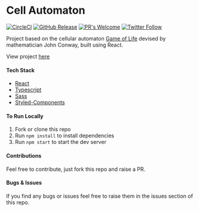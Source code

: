 # Cell Automaton

[![CircleCI](https://circleci.com/gh/chazmcgrill/cell-automaton/tree/master.svg?style=svg)](https://circleci.com/gh/chazmcgrill/cell-automaton/tree/master)
[![GitHub Release](https://img.shields.io/github/v/release/chazmcgrill/cell-automaton)](https://github.com/chazmcgrill/cell-automaton/releases)
[![PR's Welcome](https://img.shields.io/badge/PRs-welcome-brightgreen.svg?style=flat)](http://makeapullrequest.com)
[![Twitter Follow](https://img.shields.io/twitter/follow/charlietcoder.svg?style=social)](https://twitter.com/charlietcoder)

Project based on the cellular automaton [Game of Life](https://en.wikipedia.org/wiki/Conway%27s_Game_of_Life) devised by mathematician John Conway, built using React.

View project [here](https://cell-automaton.charlietaylorcoder.com/)

#### Tech Stack
- [React](https://reactjs.org/)
- [Typescript](https://www.typescriptlang.org/)
- [Sass](https://sass-lang.com/)
- [Styled-Components](https://styled-components.com/)

#### To Run Locally

1. Fork or clone this repo
2. Run `npm install` to install dependencies
3. Run `npm start` to start the dev server

#### Contributions

Feel free to contribute, just fork this repo and raise a PR.

#### Bugs & Issues

If you find any bugs or issues feel free to raise them in the issues section of this repo.
